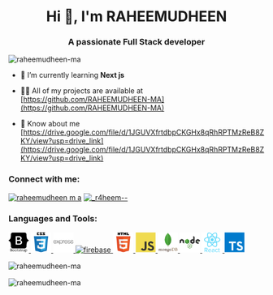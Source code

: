 <h1 align="center">Hi 👋, I'm RAHEEMUDHEEN</h1>
<h3 align="center">A passionate Full Stack developer</h3>

<p align="left"> <img src="https://komarev.com/ghpvc/?username=raheemudheen-ma&label=Profile%20views&color=0e75b6&style=flat" alt="raheemudheen-ma" /> </p>

- 🌱 I’m currently learning **Next js**


- 👨‍💻 All of my projects are available at [https://github.com/RAHEEMUDHEEN-MA](https://github.com/RAHEEMUDHEEN-MA)

- 📄 Know about me [https://drive.google.com/file/d/1JGUVXfrtdbpCKGHx8qRhRPTMzReB8ZKY/view?usp=drive_link](https://drive.google.com/file/d/1JGUVXfrtdbpCKGHx8qRhRPTMzReB8ZKY/view?usp=drive_link)

<h3 align="left">Connect with me:</h3>
<p align="left">
<a href="https://linkedin.com/in/raheemudheen m a" target="blank"><img align="center" src="https://raw.githubusercontent.com/rahuldkjain/github-profile-readme-generator/master/src/images/icons/Social/linked-in-alt.svg" alt="raheemudheen m a" height="30" width="40" /></a>
<a href="https://instagram.com/_r4heem--" target="blank"><img align="center" src="https://raw.githubusercontent.com/rahuldkjain/github-profile-readme-generator/master/src/images/icons/Social/instagram.svg" alt="_r4heem--" height="30" width="40" /></a>
</p>

<h3 align="left">Languages and Tools:</h3>
<p align="left"> <a href="https://getbootstrap.com" target="_blank" rel="noreferrer"> <img src="https://raw.githubusercontent.com/devicons/devicon/master/icons/bootstrap/bootstrap-plain-wordmark.svg" alt="bootstrap" width="40" height="40"/> </a> <a href="https://www.w3schools.com/css/" target="_blank" rel="noreferrer"> <img src="https://raw.githubusercontent.com/devicons/devicon/master/icons/css3/css3-original-wordmark.svg" alt="css3" width="40" height="40"/> </a> <a href="https://expressjs.com" target="_blank" rel="noreferrer"> <img src="https://raw.githubusercontent.com/devicons/devicon/master/icons/express/express-original-wordmark.svg" alt="express" width="40" height="40"/> </a> <a href="https://firebase.google.com/" target="_blank" rel="noreferrer"> <img src="https://www.vectorlogo.zone/logos/firebase/firebase-icon.svg" alt="firebase" width="40" height="40"/> </a> <a href="https://www.w3.org/html/" target="_blank" rel="noreferrer"> <img src="https://raw.githubusercontent.com/devicons/devicon/master/icons/html5/html5-original-wordmark.svg" alt="html5" width="40" height="40"/> </a> <a href="https://developer.mozilla.org/en-US/docs/Web/JavaScript" target="_blank" rel="noreferrer"> <img src="https://raw.githubusercontent.com/devicons/devicon/master/icons/javascript/javascript-original.svg" alt="javascript" width="40" height="40"/> </a> <a href="https://www.mongodb.com/" target="_blank" rel="noreferrer"> <img src="https://raw.githubusercontent.com/devicons/devicon/master/icons/mongodb/mongodb-original-wordmark.svg" alt="mongodb" width="40" height="40"/> </a> <a href="https://nodejs.org" target="_blank" rel="noreferrer"> <img src="https://raw.githubusercontent.com/devicons/devicon/master/icons/nodejs/nodejs-original-wordmark.svg" alt="nodejs" width="40" height="40"/> </a> <a href="https://reactjs.org/" target="_blank" rel="noreferrer"> <img src="https://raw.githubusercontent.com/devicons/devicon/master/icons/react/react-original-wordmark.svg" alt="react" width="40" height="40"/> </a> <a href="https://www.typescriptlang.org/" target="_blank" rel="noreferrer"> <img src="https://raw.githubusercontent.com/devicons/devicon/master/icons/typescript/typescript-original.svg" alt="typescript" width="40" height="40"/> </a> </p>

<p><img align="center" src="https://github-readme-stats.vercel.app/api/top-langs?username=raheemudheen-ma&show_icons=true&locale=en&layout=compact" alt="raheemudheen-ma" /></p>

<p><img align="center" src="https://github-readme-streak-stats.herokuapp.com/?user=raheemudheen-ma&" alt="raheemudheen-ma" /></p>
